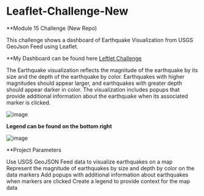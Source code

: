 # Leaflet-Challenge-New

**Module 15 Challenge (New Repo)

This challenge shows a dashboard of Earthquake Visualization from USGS GeoJson Feed using Leaflet. 

**My Dashboard can be found here [Leftlet Challenge](http://127.0.0.1:5500/leaflet-part-1/index.html)

The Earthquake visualization reflects the magnitude of the earthquake by its size and the depth of the earthquake by color. 
Earthquakes with higher magnitudes should appear larger, and earthquakes with greater depth should appear darker in color.
The visualization includes popups that provide additional information about the earthquake when its associated marker is clicked.

![image](https://github.com/MdataHolman/Leaflet-Challenge-New/assets/147290574/e042f8bd-6de4-4d89-b179-b26f4d10fe51)

**Legend can be found on the bottom right**

![image](https://github.com/MdataHolman/Leaflet-Challenge-New/assets/147290574/533ca762-c8f1-4b0b-8ffc-40a34a8d320c)

**Project Parameters

Use USGS GeoJSON Feed data to visualize earthquakes on a map
Represent the magnitude of earthquakes by size and depth by color on the data markers
Add popups with additional information about earthquakes when markers are clicked
Create a legend to provide context for the map data
